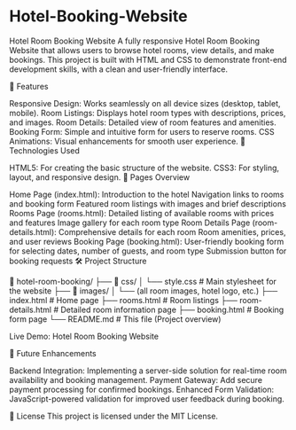 # Hotel-Booking-Website
Hotel Room Booking Website
A fully responsive Hotel Room Booking Website that allows users to browse hotel rooms, view details, and make bookings. This project is built with HTML and CSS to demonstrate front-end development skills, with a clean and user-friendly interface.

🏨 Features

Responsive Design: Works seamlessly on all device sizes (desktop, tablet, mobile).
Room Listings: Displays hotel room types with descriptions, prices, and images.
Room Details: Detailed view of room features and amenities.
Booking Form: Simple and intuitive form for users to reserve rooms.
CSS Animations: Visual enhancements for smooth user experience.
🚀 Technologies Used

HTML5: For creating the basic structure of the website.
CSS3: For styling, layout, and responsive design.
🎯 Pages Overview

Home Page (index.html):
Introduction to the hotel
Navigation links to rooms and booking form
Featured room listings with images and brief descriptions
Rooms Page (rooms.html):
Detailed listing of available rooms with prices and features
Image gallery for each room type
Room Details Page (room-details.html):
Comprehensive details for each room
Room amenities, prices, and user reviews
Booking Page (booking.html):
User-friendly booking form for selecting dates, number of guests, and room type
Submission button for booking requests
🛠️ Project Structure

📂 hotel-room-booking/
 ├── 📁 css/
 │    └── style.css         # Main stylesheet for the website
 ├── 📁 images/
 │    └── (all room images, hotel logo, etc.)
 ├── index.html             # Home page
 ├── rooms.html             # Room listings
 ├── room-details.html      # Detailed room information page
 ├── booking.html           # Booking form page
 └── README.md              # This file (Project overview)

Live Demo: Hotel Room Booking Website

🎨 Future Enhancements

Backend Integration: Implementing a server-side solution for real-time room availability and booking management.
Payment Gateway: Add secure payment processing for confirmed bookings.
Enhanced Form Validation: JavaScript-powered validation for improved user feedback during booking.

📄 License
This project is licensed under the MIT License.
